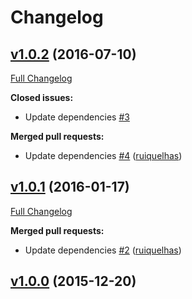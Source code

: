 # Changelog

## [v1.0.2](https://github.com/ruiquelhas/supervizor/tree/v1.0.2) (2016-07-10)
[Full Changelog](https://github.com/ruiquelhas/supervizor/compare/v1.0.1...v1.0.2)

**Closed issues:**

- Update dependencies [\#3](https://github.com/ruiquelhas/supervizor/issues/3)

**Merged pull requests:**

- Update dependencies [\#4](https://github.com/ruiquelhas/supervizor/pull/4) ([ruiquelhas](https://github.com/ruiquelhas))

## [v1.0.1](https://github.com/ruiquelhas/supervizor/tree/v1.0.1) (2016-01-17)
[Full Changelog](https://github.com/ruiquelhas/supervizor/compare/v1.0.0...v1.0.1)

**Merged pull requests:**

- Update dependencies [\#2](https://github.com/ruiquelhas/supervizor/pull/2) ([ruiquelhas](https://github.com/ruiquelhas))

## [v1.0.0](https://github.com/ruiquelhas/supervizor/tree/v1.0.0) (2015-12-20)

